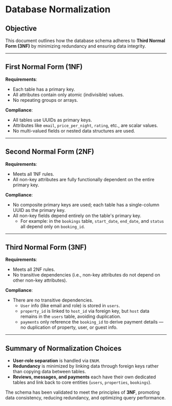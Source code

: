 # Database Normalization

## Objective
This document outlines how the database schema adheres to **Third Normal Form (3NF)** by minimizing redundancy and ensuring data integrity.

---

## First Normal Form (1NF)
**Requirements**:
- Each table has a primary key.
- All attributes contain only atomic (indivisible) values.
- No repeating groups or arrays.

**Compliance**:
- All tables use UUIDs as primary keys.
- Attributes like `email`, `price_per_night`, `rating`, etc., are scalar values.
- No multi-valued fields or nested data structures are used.

---

## Second Normal Form (2NF)
**Requirements**:
- Meets all 1NF rules.
- All non-key attributes are fully functionally dependent on the entire primary key.

**Compliance**:
- No composite primary keys are used; each table has a single-column UUID as the primary key.
- All non-key fields depend entirely on the table's primary key.
  - For example: in the `bookings` table, `start_date`, `end_date`, and `status` all depend only on `booking_id`.

---

## Third Normal Form (3NF)
**Requirements**:
- Meets all 2NF rules.
- No transitive dependencies (i.e., non-key attributes do not depend on other non-key attributes).

**Compliance**:
- There are no transitive dependencies.
  - `User` info (like email and role) is stored in `users`.
  - `property_id` is linked to `host_id` via foreign key, but `host` data remains in the `users` table, avoiding duplication.
  - `payments` only reference the `booking_id` to derive payment details — no duplication of property, user, or guest info.

---

## Summary of Normalization Choices
- **User-role separation** is handled via `ENUM`.
- **Redundancy** is minimized by linking data through foreign keys rather than copying data between tables.
- **Reviews, messages, and payments** each have their own dedicated tables and link back to core entities (`users`, `properties`, `bookings`).

The schema has been validated to meet the principles of **3NF**, promoting data consistency, reducing redundancy, and optimizing query performance.
